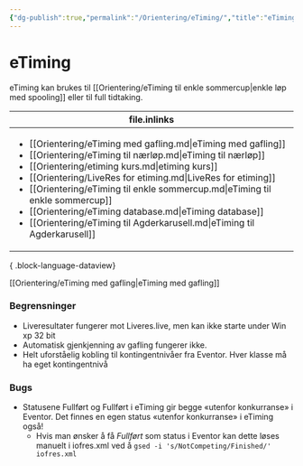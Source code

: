```yaml
---
{"dg-publish":true,"permalink":"/Orientering/eTiming/","title":"eTiming","tags":[null]}
---
```



# eTiming
eTiming kan brukes til [[Orientering/eTiming til enkle sommercup\|enkle løp med spooling]] eller til full tidtaking.

| file.inlinks                                                                                                                                                                                                                                                                                                                                                                                                                                                                                                       |
| ------------------------------------------------------------------------------------------------------------------------------------------------------------------------------------------------------------------------------------------------------------------------------------------------------------------------------------------------------------------------------------------------------------------------------------------------------------------------------------------------------------------ |
| <ul><li>[[Orientering/eTiming med gafling.md\\|eTiming med gafling]]</li><li>[[Orientering/eTiming til nærløp.md\\|eTiming til nærløp]]</li><li>[[Orientering/etiming kurs.md\\|etiming kurs]]</li><li>[[Orientering/LiveRes for etiming.md\\|LiveRes for etiming]]</li><li>[[Orientering/eTiming til enkle sommercup.md\\|eTiming til enkle sommercup]]</li><li>[[Orientering/eTiming database.md\\|eTiming database]]</li><li>[[Orientering/eTiming til Agderkarusell.md\\|eTiming til Agderkarusell]]</li></ul> |

{ .block-language-dataview}

[[Orientering/eTiming med gafling\|eTiming med gafling]]

### Begrensninger
- Liveresultater fungerer mot Liveres.live, men kan ikke starte under Win xp 32 bit
- Automatisk gjenkjenning av gafling fungerer ikke.
- Helt uforståelig kobling til kontingentnivåer fra Eventor. Hver klasse må ha eget kontingentnivå

### Bugs
- Statusene Fullført og Fullført i eTiming gir begge «utenfor konkurranse» i Eventor. Det finnes en egen status «utenfor konkurranse» i eTiming også!
	- Hvis man ønsker å få *Fullført* som status i Eventor kan dette løses manuelt i iofres.xml ved å `gsed -i 's/NotCompeting/Finished/' iofres.xml`
